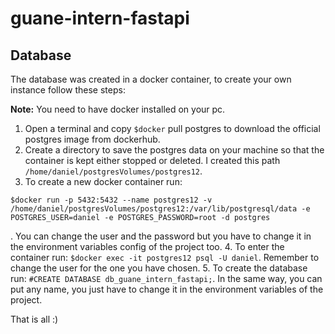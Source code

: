 # guane-intern-fastapi

## Database

The database was created in a docker container, to create your own instance follow these steps:

**Note:** You need to have docker installed on your pc.

1. Open a terminal and copy `$docker` pull postgres
to download the official postgres image from dockerhub. 
2. Create a directory to save the postgres data on your machine so that the container is kept either stopped or deleted.
I created this path `/home/daniel/postgresVolumes/postgres12`.
3. To create a new docker container run: 
```
$docker run -p 5432:5432 --name postgres12 -v /home/daniel/postgresVolumes/postgres12:/var/lib/postgresql/data -e POSTGRES_USER=daniel -e POSTGRES_PASSWORD=root -d postgres 
``` 
   . You can change the user and the password but you have to change it in the environment variables config of the project too.
4. To enter the container run: `$docker exec -it postgres12 psql -U daniel`. Remember to change the user for the one you have chosen.
5. To create the database run: `#CREATE DATABASE db_guane_intern_fastapi;`. In the same way, you can put any name, you just have to change it in the environment variables of the project.

That is all :)

